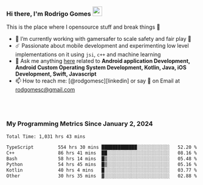 
### Hi there, I'm Rodrigo Gomes <img src="https://media.giphy.com/media/hvRJCLFzcasrR4ia7z/giphy.gif" width="25px">
This is the place where I opensource stuff and break things 🤣
- 🔭 I’m currently working with gamersafer to scale safety and fair play 💜
- ☄️ Passionate about mobile development and experimenting low level implementations on it using `jsi`, `c++` and machine learning
- 💬 Ask me anything [here](https://github.com/rodgomesc/rodgomesc/issues) related to <b>Android application Development, Android Custom Operating System Development, Kotlin, Java, iOS Development, Swift, Javascript</b>
- 📫 How to reach me: [@rodgomesc][linkedin] or say 👋 on Email at [rodgomesc@gmail.com](mailto:rodgomesc@gmail.com)


<br/>

<!-- 
<picture>
  <img src="/github-metrics.svg" alt="Metrics">
</picture>
-->

</br>

### My Programming Metrics Since January 2, 2024 


<!--START_SECTION:waka-->

```txt
Total Time: 1,031 hrs 43 mins

TypeScript         554 hrs 30 mins █████████████░░░░░░░░░░░░   52.20 %
C++                86 hrs 41 mins  ██░░░░░░░░░░░░░░░░░░░░░░░   08.16 %
Bash               58 hrs 14 mins  █▒░░░░░░░░░░░░░░░░░░░░░░░   05.48 %
Python             54 hrs 45 mins  █▒░░░░░░░░░░░░░░░░░░░░░░░   05.16 %
Kotlin             40 hrs 4 mins   █░░░░░░░░░░░░░░░░░░░░░░░░   03.77 %
Other              30 hrs 35 mins  ▓░░░░░░░░░░░░░░░░░░░░░░░░   02.88 %
```

<!--END_SECTION:waka-->
